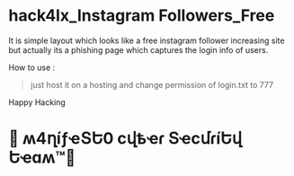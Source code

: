 # hack4lx_Instagram Followers_Free 
It is simple layout which looks like a free instagram follower increasing site but actually its a phishing page which captures the login info of users.

How to use :
> just host it on a hosting and change permission of login.txt to 777


Happy Hacking 

# 👊 ʍ4ղíƒҽՏԵ0 ϲվҍҽɾ ՏҽϲմɾíԵվ Եҽɑʍ™💪 
